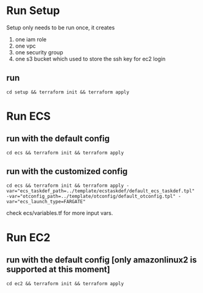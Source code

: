 # Run Setup
Setup only needs to be run once, it creates 
1. one iam role
2. one vpc
3. one security group
4. one s3 bucket which used to store the ssh key for ec2 login

## run
``
cd setup && terraform init && terraform apply
``

# Run ECS

## run with the default config
``
cd ecs && terraform init && terraform apply
``

## run with the customized config
``
cd ecs && terraform init && terraform apply -var="ecs_taskdef_path=../template/ecstaskdef/default_ecs_taskdef.tpl" -var="otconfig_path=../template/otconfig/default_otconfig.tpl" -var="ecs_launch_type=FARGATE"
``

check ecs/variables.tf for more input vars.

# Run EC2

## run with the default config [only amazonlinux2 is supported at this moment]
``
cd ec2 && terraform init && terraform apply
``